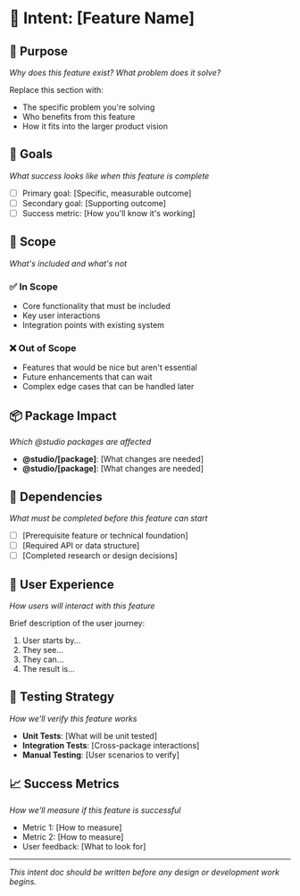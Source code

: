 # 🎯 Intent: [Feature Name]

## 🎨 Purpose

_Why does this feature exist? What problem does it solve?_

Replace this section with:

- The specific problem you're solving
- Who benefits from this feature
- How it fits into the larger product vision

## 🚀 Goals

_What success looks like when this feature is complete_

- [ ] Primary goal: [Specific, measurable outcome]
- [ ] Secondary goal: [Supporting outcome]
- [ ] Success metric: [How you'll know it's working]

## 🎯 Scope

_What's included and what's not_

### ✅ In Scope

- Core functionality that must be included
- Key user interactions
- Integration points with existing system

### ❌ Out of Scope

- Features that would be nice but aren't essential
- Future enhancements that can wait
- Complex edge cases that can be handled later

## 📦 Package Impact

_Which @studio packages are affected_

- **@studio/[package]**: [What changes are needed]
- **@studio/[package]**: [What changes are needed]

## 🔗 Dependencies

_What must be completed before this feature can start_

- [ ] [Prerequisite feature or technical foundation]
- [ ] [Required API or data structure]
- [ ] [Completed research or design decisions]

## 🎨 User Experience

_How users will interact with this feature_

Brief description of the user journey:

1. User starts by...
2. They see...
3. They can...
4. The result is...

## 🧪 Testing Strategy

_How we'll verify this feature works_

- **Unit Tests**: [What will be unit tested]
- **Integration Tests**: [Cross-package interactions]
- **Manual Testing**: [User scenarios to verify]

## 📈 Success Metrics

_How we'll measure if this feature is successful_

- Metric 1: [How to measure]
- Metric 2: [How to measure]
- User feedback: [What to look for]

---

_This intent doc should be written before any design or development work begins._
